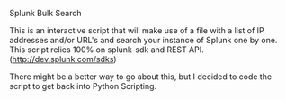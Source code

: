 
Splunk Bulk Search

This is an interactive script that will make use of a file with a list of IP addresses and/or URL's and search your instance of Splunk one by one.
This script relies 100% on splunk-sdk and REST API. (http://dev.splunk.com/sdks) 

There might be a better way to go about this, but I decided to code the script to get back into Python Scripting.
